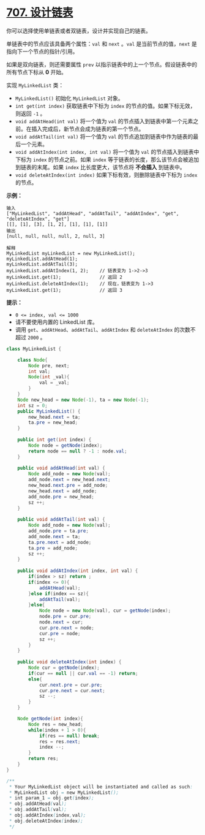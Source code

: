 # [707. 设计链表](https://leetcode.cn/problems/design-linked-list/)

你可以选择使用单链表或者双链表，设计并实现自己的链表。

单链表中的节点应该具备两个属性：`val` 和 `next` 。`val` 是当前节点的值，`next` 是指向下一个节点的指针/引用。

如果是双向链表，则还需要属性 `prev` 以指示链表中的上一个节点。假设链表中的所有节点下标从 **0** 开始。

实现 `MyLinkedList` 类：

- `MyLinkedList()` 初始化 `MyLinkedList` 对象。
- `int get(int index)` 获取链表中下标为 `index` 的节点的值。如果下标无效，则返回 `-1` 。
- `void addAtHead(int val)` 将一个值为 `val` 的节点插入到链表中第一个元素之前。在插入完成后，新节点会成为链表的第一个节点。
- `void addAtTail(int val)` 将一个值为 `val` 的节点追加到链表中作为链表的最后一个元素。
- `void addAtIndex(int index, int val)` 将一个值为 `val` 的节点插入到链表中下标为 `index` 的节点之前。如果 `index` 等于链表的长度，那么该节点会被追加到链表的末尾。如果 `index` 比长度更大，该节点将 **不会插入** 到链表中。
- `void deleteAtIndex(int index)` 如果下标有效，则删除链表中下标为 `index` 的节点。

 

**示例：**

```
输入
["MyLinkedList", "addAtHead", "addAtTail", "addAtIndex", "get", "deleteAtIndex", "get"]
[[], [1], [3], [1, 2], [1], [1], [1]]
输出
[null, null, null, null, 2, null, 3]

解释
MyLinkedList myLinkedList = new MyLinkedList();
myLinkedList.addAtHead(1);
myLinkedList.addAtTail(3);
myLinkedList.addAtIndex(1, 2);    // 链表变为 1->2->3
myLinkedList.get(1);              // 返回 2
myLinkedList.deleteAtIndex(1);    // 现在，链表变为 1->3
myLinkedList.get(1);              // 返回 3
```

 

**提示：**

- `0 <= index, val <= 1000`
- 请不要使用内置的 LinkedList 库。
- 调用 `get`、`addAtHead`、`addAtTail`、`addAtIndex` 和 `deleteAtIndex` 的次数不超过 `2000` 。



```java
class MyLinkedList {

    class Node{
        Node pre, next;
        int val;
        Node(int _val){
            val = _val;
        }
    }
    Node new_head = new Node(-1), ta = new Node(-1);
    int sz = 0;
    public MyLinkedList() {
        new_head.next = ta;
        ta.pre = new_head;
    }
    
    public int get(int index) {
        Node node = getNode(index);
        return node == null ? -1 : node.val;
    }
    
    public void addAtHead(int val) {
        Node add_node = new Node(val);
        add_node.next = new_head.next;
        new_head.next.pre = add_node;
        new_head.next = add_node;
        add_node.pre = new_head;
        sz ++;
    }
    
    public void addAtTail(int val) {
        Node add_node = new Node(val);
        add_node.pre = ta.pre;
        add_node.next = ta;
        ta.pre.next = add_node;
        ta.pre = add_node;
        sz ++;
    }
    
    public void addAtIndex(int index, int val) {
        if(index > sz) return ;
        if(index <= 0){
            addAtHead(val);
        }else if(index == sz){
            addAtTail(val);
        }else{
            Node node = new Node(val), cur = getNode(index);
            node.pre = cur.pre;
            node.next = cur;
            cur.pre.next = node;
            cur.pre = node;
            sz ++;
        }
    }
    
    public void deleteAtIndex(int index) {
        Node cur = getNode(index);
        if(cur == null || cur.val == -1) return;
        else{
            cur.next.pre = cur.pre;
            cur.pre.next = cur.next;
            sz --;
        }
    }

    Node getNode(int index){
        Node res = new_head;
        while(index + 1 > 0){
            if(res == null) break;
            res = res.next;
            index --;
        }
        return res;
    }
}

/**
 * Your MyLinkedList object will be instantiated and called as such:
 * MyLinkedList obj = new MyLinkedList();
 * int param_1 = obj.get(index);
 * obj.addAtHead(val);
 * obj.addAtTail(val);
 * obj.addAtIndex(index,val);
 * obj.deleteAtIndex(index);
 */
```

